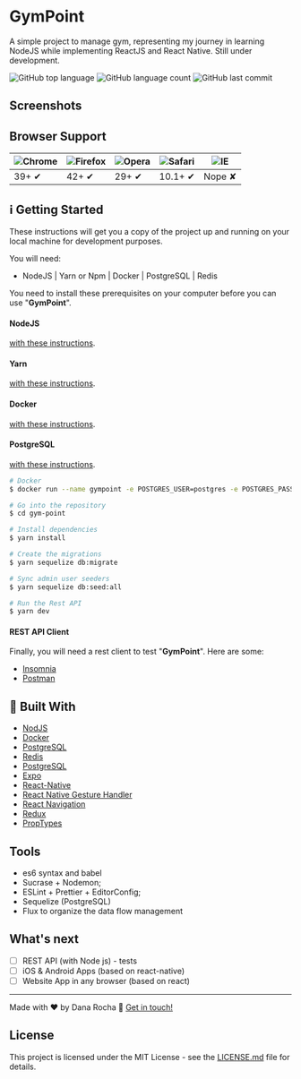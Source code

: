 <h1>
  GymPoint
</h1>

A simple project to manage gym, representing my journey in learning NodeJS while implementing ReactJS and React Native. Still under development.

 <p>
   <img alt="GitHub top language" src="https://img.shields.io/github/languages/top/danarocha-br/gym-point?style=for-the-badge">
   <img alt="GitHub language count" src="https://img.shields.io/github/languages/count/danarocha-br/gym-point?style=for-the-badge">
   <img alt="GitHub last commit" src="https://img.shields.io/github/last-commit/danarocha-br/gym-point?style=for-the-badge">
</p>

## Screenshots

## Browser Support

| ![Chrome](https://cloud.githubusercontent.com/assets/398893/3528328/23bc7bc4-078e-11e4-8752-ba2809bf5cce.png) | ![Firefox](https://cloud.githubusercontent.com/assets/398893/3528329/26283ab0-078e-11e4-84d4-db2cf1009953.png) | ![Opera](https://cloud.githubusercontent.com/assets/398893/3528330/27ec9fa8-078e-11e4-95cb-709fd11dac16.png) | ![Safari](https://cloud.githubusercontent.com/assets/398893/3528331/29df8618-078e-11e4-8e3e-ed8ac738693f.png) | ![IE](https://cloud.githubusercontent.com/assets/398893/3528325/20373e76-078e-11e4-8e3a-1cb86cf506f0.png) |
| ------------------------------------------------------------------------------------------------------------- | -------------------------------------------------------------------------------------------------------------- | ------------------------------------------------------------------------------------------------------------ | ------------------------------------------------------------------------------------------------------------- | --------------------------------------------------------------------------------------------------------- |
| 39+ ✔                                                                                                         | 42+ ✔                                                                                                          | 29+ ✔                                                                                                        | 10.1+ ✔                                                                                                       | Nope ✘                                                                                                    |

## :information_source: Getting Started

These instructions will get you a copy of the project up and running on your local machine for development purposes.

You will need:

- NodeJS | Yarn or Npm | Docker | PostgreSQL | Redis

You need to install these prerequisites on your computer before you can use "**GymPoint**".

<h4>NodeJS</h4> <a href="https://nodejs.org/en/download/package-manager/" target="_blank">with these instructions</a>.

<h4>Yarn</h4> <a href="https://yarnpkg.com/en/docs/getting-started" target="_blank">with these instructions</a>.

<h4>Docker</h4> <a href="https://www.docker.com/get-started" target="_blank">with these instructions</a>.

<h4>PostgreSQL</h4> <a href="https://hub.docker.com/_/postgres" target="_blank">with these instructions</a>.

```bash
# Docker
$ docker run --name gympoint -e POSTGRES_USER=postgres -e POSTGRES_PASSWORD=docker -p 5432:5432 -d postgres

# Go into the repository
$ cd gym-point

# Install dependencies
$ yarn install

# Create the migrations
$ yarn sequelize db:migrate

# Sync admin user seeders
$ yarn sequelize db:seed:all

# Run the Rest API
$ yarn dev

```

<h4>REST API Client</h4>

Finally, you will need a rest client to test "**GymPoint**". Here are some:

<ul>
  <li><a href="https://insomnia.rest/" target="_blank">Insomnia</a></li>
  <li><a href="https://www.getpostman.com/" target="_blank">Postman</a></li>
</ul>

## :rocket: Built With

- [NodJS](https://nodejs.org/en/)
- [Docker](https://www.docker.com/)
- [PostgreSQL](https://www.postgresql.org/)
- [Redis](https://redis.io/)
- [PostgreSQL](https://www.postgresql.org/)
- [Expo](https://expo.io/)
- [React-Native](https://facebook.github.io/react-native/)
- [React Native Gesture Handler](https://kmagiera.github.io/react-native-gesture-handler/)
- [React Navigation](https://reactnavigation.org/)
- [Redux](https://redux.js.org/)
- [PropTypes](https://github.com/facebook/prop-types)

## Tools

<ul>
  <li>es6 syntax and babel</li>
  <li>Sucrase + Nodemon;</li>
  <li>ESLint + Prettier + EditorConfig;</li>
  <li>Sequelize (PostgreSQL)</li>
  <li>Flux to organize the data flow management</li>
</ul>

## What's next

- [ ] REST API (with Node js) - tests
- [ ] iOS & Android Apps (based on react-native)
- [ ] Website App in any browser (based on react)

---

Made with ♥ by Dana Rocha :wave: [Get in touch!](https://www.linkedin.com/in/danarocha/)

## License

This project is licensed under the MIT License - see the <a href="" target="_blank">LICENSE.md</a> file for details.

